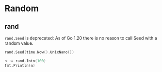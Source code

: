 # Random

## rand

`rand.Seed` is deprecated: As of Go 1.20 there is no reason to call Seed with a random value.

```go
rand.Seed(time.Now().UnixNano())
```

```go
n := rand.Intn(100)
fmt.Println(n)
```
